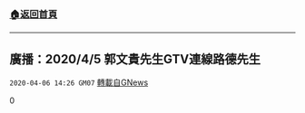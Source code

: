 ###  [:house:返回首頁](https://github.com/ourhimalayas/txt)
---

## 廣播：2020/4/5 郭文貴先生GTV連線路德先生
`2020-04-06 14:26 GM07` [轉載自GNews](https://gnews.org/zh-hant/164033/)

0
